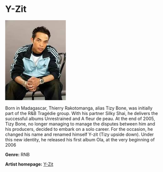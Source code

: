 # Y-Zit

![Image of y-zit](y-zit.jpg)

Born in Madagascar, Thierry Rakotomanga, alias Tizy Bone, was initially part of the R&B Tragédie group. With his partner Silky Shai, he delivers the successful albums Unrestrained and A fleur de peau. At the end of 2005, Tizy Bone, no longer managing to manage the disputes between him and his producers, decided to embark on a solo career. For the occasion, he changed his name and renamed himself Y-zit (Tizy upside down). Under this new identity, he released his first album Ola, at the very beginning of 2006

**Genre:** RNB

**Artist homepage:** [Y-Zit](https://web.facebook.com/tizybonetragedie/?_rdc=1_rdr)
